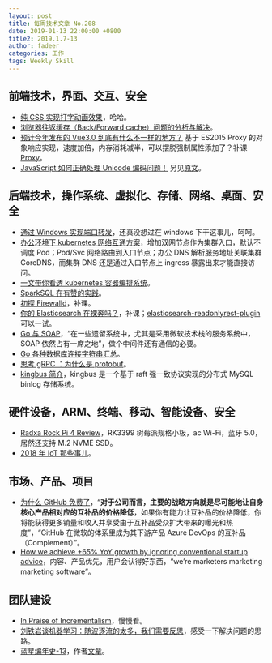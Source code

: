 ```yaml
---
layout: post
title: 每周技术文章 No.208
date: 2019-01-13 22:00:00 +0800
title2: 2019.1.7-13
author: fadeer
categories: 工作
tags: Weekly Skill
---
```


## 前端技术，界面、交互、安全

- [纯 CSS 实现打字动画效果](https://www.zhangxinxu.com/wordpress/2019/01/css-typewriter-effect/)，哈哈。
- [浏览器往返缓存（Back/Forward cache）问题的分析与解决](https://efe.baidu.com/blog/bfcache-analysis-and-fix/)。
- [预计今年发布的 Vue3.0 到底有什么不一样的地方？](https://mp.weixin.qq.com/s/Mcxudad5BlZVMjoL1Bt2xQ) 基于 ES2015 Proxy 的对象响应实现，速度加倍，内存消耗减半，可以摆脱强制属性添加了？补课[Proxy](http://es6.ruanyifeng.com/#docs/proxy)。
- [JavaScript 如何正确处理 Unicode 编码问题！](https://segmentfault.com/a/1190000017782406) 另见[原文](https://mathiasbynens.be/notes/javascript-unicode)。

## 后端技术，操作系统、虚拟化、存储、网络、桌面、安全

- [通过 Windows 实现端口转发](https://www.williamlong.info/archives/5575.html)，还真没想过在 windows 下干这事儿，呵呵。
- [办公环境下 kubernetes 网络互通方案](https://www.qikqiak.com/post/office-env-k8s-network/)，增加双网节点作为集群入口，默认不调度 Pod；Pod/Svc 网络路由到入口节点；办公 DNS 解析服务地址关联集群 CoreDNS，而集群 DNS 还是通过入口节点上 ingress 暴露出来才能直接访问。
- [一文带你看透 kubernetes 容器编排系统](https://zhuanlan.zhihu.com/p/54237893)。
- [SparkSQL 在有赞的实践](https://tech.youzan.com/sparksql-in-youzan/)。
- [初探 Firewalld](https://mp.weixin.qq.com/s/GWWPPwvsNGOwMPUepFhE9w)，补课。
- [你的 Elasticsearch 在裸奔吗？](https://mp.weixin.qq.com/s/EMWyHkMRGH1xGl9_E0Bo_g)，补课；[elasticsearch-readonlyrest-plugin](https://github.com/sscarduzio/elasticsearch-readonlyrest-plugin)可以一试。
- [Go 与 SOAP](https://tonybai.com/2019/01/08/go-and-soap/)，“在一些遗留系统中，尤其是采用微软技术栈的服务系统中，SOAP 依然占有一席之地”，做个中间件还有通信的必要。
- [Go 各种数据库连接字符串汇总](https://colobu.com/2019/01/10/drivers-connection-string-in-Go/)。
- [思考 gRPC ：为什么是 protobuf](https://mp.weixin.qq.com/s/skEBWjAkU3zNadmdzRrGBw)。
- [kingbus 简介](https://github.com/flike/kingbus/blob/master/README_ZH.md)，kingbus 是一个基于 raft 强一致协议实现的分布式 MySQL binlog 存储系统。

## 硬件设备，ARM、终端、移动、智能设备、安全

- [Radxa Rock Pi 4 Review](https://www.cnx-software.com/2019/01/10/radxa-rock-pi-4-review-rockpi-4b-performance-set/)，RK3399 树莓派规格小板，ac Wi-Fi，蓝牙 5.0，居然还支持 M.2 NVME SSD。
- [2018 年 IoT 那些事儿](https://www.freebuf.com/articles/terminal/193303.html)。

## 市场、产品、项目

- [为什么 GitHub 免费了](https://blog.coding.net/blog/github-free)，“**对于公司而言，主要的战略方向就是尽可能地让自身核心产品相对应的互补品的价格降低**，如果你有能力让互补品的价格降低，你将能获得更多销量和收入并享受由于互补品受众扩大带来的曝光和热度”，“GitHub 在微软的体系里成为其下游产品 Azure DevOps 的互补品（Complement）”。
- [How we achieve +65% YoY growth by ignoring conventional startup advice](https://medium.com/swlh/how-we-achieve-65-yoy-growth-by-ignoring-conventional-startup-advice-24a3eef619c1)，内容、产品优先，用户会认得好东西，“we’re marketers marketing marketing software”。

## 团队建设

- [In Praise of Incrementalism](http://freakonomics.com/podcast/in-praise-of-incrementalism)，慢慢看。
- [刘铁岩谈机器学习：随波逐流的太多，我们需要反思](https://www.jiqizhixin.com/articles/2019-01-07-19)，感受一下解决问题的思路。
- [蓝星编年史-13](https://zhuanlan.zhihu.com/p/53468086)，作者[文章](https://www.zhihu.com/people/Olivine-21/posts)。
